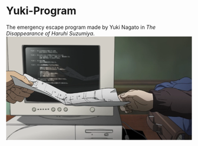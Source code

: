 # Yuki-Program
The emergency escape program made by Yuki Nagato in *The Disappearance of Haruhi Suzumiya*.
![](https://github.com/SpriteMisaka/Yuki-Program/blob/main/screenshot.png)
